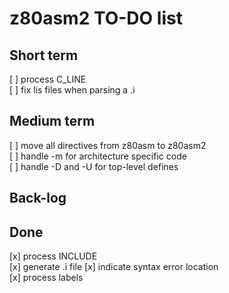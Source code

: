 # z80asm2 TO-DO list

## Short term

[ ] process C_LINE  
[ ] fix lis files when parsing a .i

## Medium term

[ ] move all directives from z80asm to z80asm2  
[ ] handle -m for architecture specific code  
[ ] handle -D and -U for top-level defines

## Back-log

## Done

[x] process INCLUDE  
[x] generate .i file
[x] indicate syntax error location  
[x] process labels  
